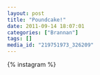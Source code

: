 ```yaml
---
layout: post
title: "Poundcake!"
date: 2011-09-14 18:07:01
categories: ["Brannan"]
tags: []
media_id: "219751973_326209"
---
```


{% instagram %}
